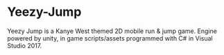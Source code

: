 # Yeezy-Jump
Yeezy Jump is a Kanye West themed 2D mobile run &amp; jump game. Engine powered by unity, in game scripts/assets programmed with C# in Visual Studio 2017.
